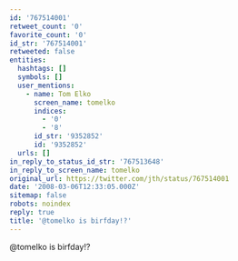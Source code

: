 ```yaml
---
id: '767514001'
retweet_count: '0'
favorite_count: '0'
id_str: '767514001'
retweeted: false
entities:
  hashtags: []
  symbols: []
  user_mentions:
    - name: Tom Elko
      screen_name: tomelko
      indices:
        - '0'
        - '8'
      id_str: '9352852'
      id: '9352852'
  urls: []
in_reply_to_status_id_str: '767513648'
in_reply_to_screen_name: tomelko
original_url: https://twitter.com/jth/status/767514001
date: '2008-03-06T12:33:05.000Z'
sitemap: false
robots: noindex
reply: true
title: '@tomelko is birfday!?'
---
```


@tomelko is birfday!?